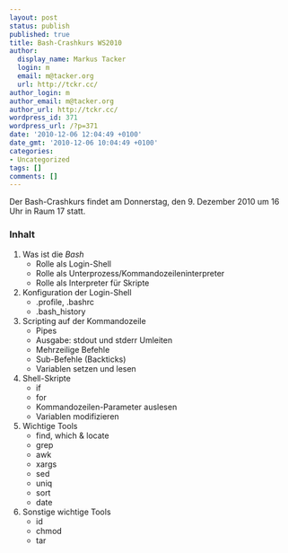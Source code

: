 ```yaml
---
layout: post
status: publish
published: true
title: Bash-Crashkurs WS2010
author:
  display_name: Markus Tacker
  login: m
  email: m@tacker.org
  url: http://tckr.cc/
author_login: m
author_email: m@tacker.org
author_url: http://tckr.cc/
wordpress_id: 371
wordpress_url: /?p=371
date: '2010-12-06 12:04:49 +0100'
date_gmt: '2010-12-06 10:04:49 +0100'
categories:
- Uncategorized
tags: []
comments: []
---
```

<p>Der Bash-Crashkurs findet am Donnerstag, den 9. Dezember 2010 um 16 Uhr in Raum 17 statt.</p>
<h3 class="textimage">Inhalt</h3>
<ol>
<li>Was ist die <em>Bash</em>
<ul>
<li>Rolle als Login-Shell</li>
<li>Rolle als Unterprozess/Kommandozeileninterpreter</li>
<li>Rolle als Interpreter für Skripte</li>
</ul>
</li>
<li>Konfiguration der Login-Shell
<ul>
<li>.profile, .bashrc</li>
<li>.bash_history</li>
</ul>
</li>
<li>Scripting auf der Kommandozeile
<ul>
<li>Pipes</li>
<li>Ausgabe: stdout und stderr Umleiten</li>
<li>Mehrzeilige Befehle</li>
<li>Sub-Befehle (Backticks)</li>
<li>Variablen setzen und lesen</li>
</ul>
</li>
<li>Shell-Skripte
<ul>
<li>if</li>
<li>for</li>
<li>Kommandozeilen-Parameter auslesen</li>
<li>Variablen modifizieren</li>
</ul>
</li>
<li>Wichtige Tools
<ul>
<li>find, which &amp; locate</li>
<li>grep</li>
<li>awk</li>
<li>xargs</li>
<li>sed</li>
<li>uniq</li>
<li>sort</li>
<li>date</li>
</ul>
</li>
<li>Sonstige wichtige Tools
<ul>
<li>
id</li>
<li>
chmod</li>
<li>
tar</li>
</ul>
</li>
</ol>
